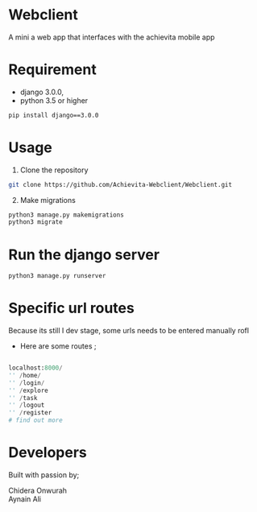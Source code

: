 # Webclient
A mini a web app that interfaces with the achievita mobile app

# Requirement
* django 3.0.0,
* python 3.5 or higher

~~~sh
pip install django==3.0.0
~~~
# Usage
1. Clone the repository

~~~sh
git clone https://github.com/Achievita-Webclient/Webclient.git
~~~

2. Make migrations
~~~sh
python3 manage.py makemigrations
python3 migrate
~~~
# Run the django server

~~~sh
python3 manage.py runserver
~~~

# Specific url routes
Because its still I dev stage, some urls needs to be entered manually rofl
* Here are some routes ;
~~~py

localhost:8000/
'' /home/
'' /login/
'' /explore
'' /task
'' /logout
'' /register
# find out more 
~~~

# Developers 
Built with passion by;

Chidera Onwurah  
Aynain Ali 

